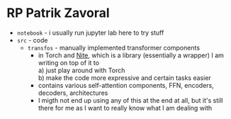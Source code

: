 # RP Patrik Zavoral

- `notebook` - i usually run jupyter lab here to try stuff
- `src` - code
    - `transfos` - manually implemented transformer components
        - in Torch and [Nite](https://github.com/patztablook22/nite), which is a library (essentially a wrapper)
        I am writing on top of it to \
        a) just play around with Torch \
        b) make the code more expressive and certain tasks easier
        - contains various self-attention components, FFN, encoders, decoders, architectures
        - I migth not end up using any of this at the end at all, but it's still there for me 
          as I want to really know what I am dealing with
